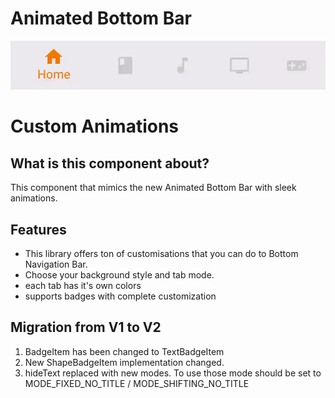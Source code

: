 # Animated Bottom Bar

![Animated Bottom Bar](https://github.com/AB-star-50/Animated-Bottom-Bar/blob/main/shift_static.gif)

# Custom Animations


## What is this component about?

This component that mimics the new Animated Bottom Bar with sleek animations.


## Features

* This library offers ton of customisations that you can do to Bottom Navigation Bar.
* Choose your background style and tab mode.
* each tab has it's own colors
* supports badges with complete customization




## Migration from V1 to V2
1. BadgeItem has been changed to TextBadgeItem
2. New ShapeBadgeItem implementation changed.
3. hideText replaced with new modes. To use those mode should be set to MODE_FIXED_NO_TITLE / MODE_SHIFTING_NO_TITLE 
